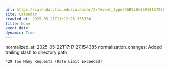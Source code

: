 ```yaml
---
url: https://calendar.fiu.edu/calendar/2/?event_types%5B%5D=36918157286658
site: Calendar
crawled_at: 2025-05-21T11:12:23.335138
title: None
event_date: 
dynamic: True
---
```

normalized_at: 2025-05-22T17:17:27.154385
normalization_changes: Added trailing slash to directory path

```
429 Too Many Requests (Rate Limit Exceeded)

```

